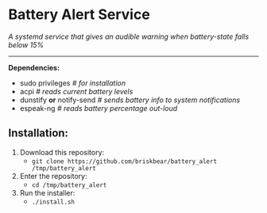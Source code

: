 # Battery Alert Service  
_A systemd service that gives an audible warning when battery-state falls below 15%_  

---  

__Dependencies:__  
  - sudo privileges             _# for installation_
  - acpi                        _# reads current battery levels_
  - dunstify __or__ notify-send _# sends battery info to system notifications_
  - espeak-ng                   _# reads battery percentage out-loud_

## Installation:  
1. Download this repository:  
    - `git clone https://github.com/briskbear/battery_alert /tmp/battery_alert`   
2. Enter the repository:  
    - `cd /tmp/battery_alert`  
3. Run the installer:  
    - `./install.sh`  
